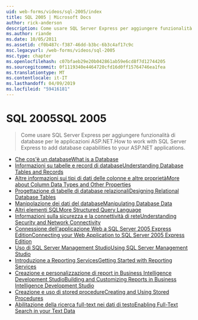 ```yaml
---
uid: web-forms/videos/sql-2005/index
title: SQL 2005 | Microsoft Docs
author: rick-anderson
description: Come usare SQL Server Express per aggiungere funzionalità di database per le applicazioni ASP.NET.
ms.author: riande
ms.date: 10/05/2011
ms.assetid: cf0b487c-f387-46dd-b3bc-6b3c4af17c9c
msc.legacyurl: /web-forms/videos/sql-2005
msc.type: chapter
ms.openlocfilehash: c07bfaeb29e20b042861ab59e6cd8f7d12744205
ms.sourcegitcommit: 0f1119340e4464720cfd16d0ff15764746ea1fea
ms.translationtype: MT
ms.contentlocale: it-IT
ms.lasthandoff: 04/09/2019
ms.locfileid: "59416181"
---
```

# <a name="sql-2005"></a><span data-ttu-id="c7053-103">SQL 2005</span><span class="sxs-lookup"><span data-stu-id="c7053-103">SQL 2005</span></span>

> <span data-ttu-id="c7053-104">Come usare SQL Server Express per aggiungere funzionalità di database per le applicazioni ASP.NET.</span><span class="sxs-lookup"><span data-stu-id="c7053-104">How to work with SQL Server Express to add database capabilities to your ASP.NET applications.</span></span>


- [<span data-ttu-id="c7053-105">Che cos'è un database</span><span class="sxs-lookup"><span data-stu-id="c7053-105">What is a Database</span></span>](what-is-a-database.md)
- [<span data-ttu-id="c7053-106">Informazioni su tabelle e record di database</span><span class="sxs-lookup"><span data-stu-id="c7053-106">Understanding Database Tables and Records</span></span>](understanding-database-tables-and-records.md)
- [<span data-ttu-id="c7053-107">Altre informazioni sui tipi di dati delle colonne e altre proprietà</span><span class="sxs-lookup"><span data-stu-id="c7053-107">More about Column Data Types and Other Properties</span></span>](more-about-column-data-types-and-other-properties.md)
- [<span data-ttu-id="c7053-108">Progettazione di tabelle di database relazionali</span><span class="sxs-lookup"><span data-stu-id="c7053-108">Designing Relational Database Tables</span></span>](designing-relational-database-tables.md)
- [<span data-ttu-id="c7053-109">Manipolazione dei dati del database</span><span class="sxs-lookup"><span data-stu-id="c7053-109">Manipulating Database Data</span></span>](manipulating-database-data.md)
- [<span data-ttu-id="c7053-110">Altri elementi SQL</span><span class="sxs-lookup"><span data-stu-id="c7053-110">More Structured Query Language</span></span>](more-structured-query-language.md)
- [<span data-ttu-id="c7053-111">Informazioni sulla sicurezza e la connettività di rete</span><span class="sxs-lookup"><span data-stu-id="c7053-111">Understanding Security and Network Connectivity</span></span>](understanding-security-and-network-connectivity.md)
- [<span data-ttu-id="c7053-112">Connessione dell'applicazione Web a SQL Server 2005 Express Edition</span><span class="sxs-lookup"><span data-stu-id="c7053-112">Connecting your Web Application to SQL Server 2005 Express Edition</span></span>](connecting-your-web-application-to-sql-server-2005-express-edition.md)
- [<span data-ttu-id="c7053-113">Uso di SQL Server Management Studio</span><span class="sxs-lookup"><span data-stu-id="c7053-113">Using SQL Server Management Studio</span></span>](using-sql-server-management-studio.md)
- [<span data-ttu-id="c7053-114">Introduzione a Reporting Services</span><span class="sxs-lookup"><span data-stu-id="c7053-114">Getting Started with Reporting Services</span></span>](getting-started-with-reporting-services.md)
- [<span data-ttu-id="c7053-115">Creazione e personalizzazione di report in Business Intelligence Development Studio</span><span class="sxs-lookup"><span data-stu-id="c7053-115">Building and Customizing Reports in Business Intelligence Development Studio</span></span>](building-and-customizing-reports-in-business-intelligence-development-studio.md)
- [<span data-ttu-id="c7053-116">Creazione e uso di stored procedure</span><span class="sxs-lookup"><span data-stu-id="c7053-116">Creating and Using Stored Procedures</span></span>](creating-and-using-stored-procedures.md)
- [<span data-ttu-id="c7053-117">Abilitazione della ricerca full-text nei dati di testo</span><span class="sxs-lookup"><span data-stu-id="c7053-117">Enabling Full-Text Search in your Text Data</span></span>](enabling-full-text-search-in-your-text-data.md)
